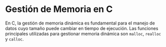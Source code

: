 # Gestión de Memoria en C

En C, la gestión de memoria dinámica es fundamental para el manejo de datos cuyo tamaño puede cambiar en tiempo de ejecución. 
Las funciones principales utilizadas para gestionar memoria dinámica son `malloc`, `realloc` y `calloc`.
